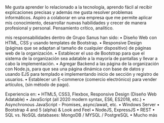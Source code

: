 Me gusta aprender lo relacionado a la tecnología, aprendo fácil al recibir
explicaciones precisas y además me gusta resolver problemas informáticos. Aspiro
a colaborar en una empresa que me permite aplicar mis conocimiento, desarrollar
nuevas habilidades y crecer de manera profesional y personal. Pensamiento crítico, analítico.

mis responsabilidades dentro de Grupo Sanus han sido:
 • Diseño Web con HTML, CSS y usando templates de Bootstrap.
 • Responsive Design (páginas que se adaptan al tamaño de cualquier dispositivo)
de páginas web de la organización.
 • Establecer el uso de Bootstrap para que el sistema de la organización sea
adatable a la mayoría de pantallas y llevar a cabo la implementación.
 • Agregar Backend a las página de la organización con Node.js, para que
sea una página dinámica con base de datos y usando EJS para templado e
implementando inicio de sección y registro de usuarios.
 • Establecer un E-commerce (comercio electrónico) para vender artículos, (sin
método de pago).

Experiencia en:
 • HTML5, CSS3, Flexbox, Responsive Design (Diseño Web Adatable)
 • JavaScript (all 2020 modern syntax, ES6, ES2018, etc.)
 • Asynchronous JavaScript - Promises, async/await, etc.
 • Windows Server
 • Bootstrap 4 and 5 (alpha) & Look and Feel
 • NodeJS, ExpressJS
 • REST
 • SQL vs. NoSQL databases: MongoDB / MYSQL / PostgreSQL
 • Mucho más

<!--

Here are some ideas to get you started:

- 🔭 I’m currently working on ...
- 🌱 I’m currently learning ...
- 👯 I’m looking to collaborate on ...
- 🤔 I’m looking for help with ...
- 💬 Ask me about ...
- 📫 How to reach me: ...
- 😄 Pronouns: ...
- ⚡ Fun fact: ... -->

